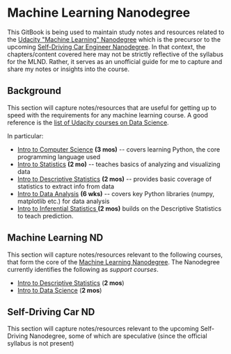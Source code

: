 # Machine Learning Nanodegree

This GitBook is being used to maintain study notes and resources related to the [Udacity "Machine Learning" Nanodegree](https://www.udacity.com/course/machine-learning-engineer-nanodegree-by-google--nd009) which is the precursor to the upcoming [Self-Driving Car Engineer Nanodegree](https://www.udacity.com/course/self-driving-car-engineer-nanodegree--nd013). In that context, the chapters/content covered here may not be strictly reflective of the syllabus for the MLND. Rather, it serves as an unofficial guide for me to capture and share my notes or insights into the course.


## Background 
This section will capture notes/resources that are useful for getting up to speed with the requirements for any machine learning course. A good reference is the [list of Udacity courses on Data Science](https://www.udacity.com/courses/data-science). 

In particular:

* [Intro to Computer Science](https://www.udacity.com/course/intro-to-computer-science--cs101) **(3 mos)** -- covers learning Python, the core programming language used
* [Intro to Statistics](https://www.udacity.com/course/intro-to-statistics--st101) **(2 mo)** -- teaches basics of analyzing and visualizing data 
* [Intro to Descriptive Statistics](https://www.udacity.com/course/intro-to-descriptive-statistics--ud827) **(2 mos)** -- provides basic coverage of statistics to extract info from data 
* [Intro to Data Analysis](https://www.udacity.com/course/intro-to-data-analysis--ud170) **(6 wks)** -- covers key Python libraries (numpy, matplotlib etc.) for data analysis
* [Intro to Inferential Statistics ](https://www.udacity.com/course/intro-to-inferential-statistics--ud201)**(2 mos)** builds on the Descriptive Statistics to teach prediction.


## Machine Learning ND
This section will capture notes/resources relevant to the following courses, that form the core of the [Machine Learning Nanodegree](https://www.udacity.com/course/machine-learning-engineer-nanodegree-by-google--nd009). The Nanodegree currently identifies the following as *support courses*.

* [Intro to Descriptive Statistics](https://www.udacity.com/courses/intro-to-descriptive-statistics--ud827) (**2 mos**)
* [Intro to Data Science](https://www.udacity.com/courses/intro-to-data-science--ud359) (**2 mos**)


## Self-Driving Car ND
This section will capture notes/resources relevant to the upcoming Self-Driving Nanodegree, some of which are speculative (since the official syllabus is not present)



